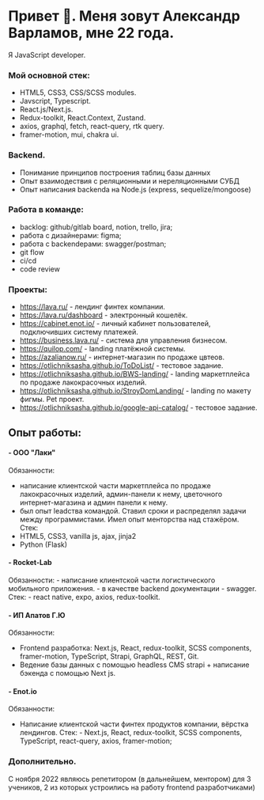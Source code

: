 # Привет 👋. Меня зовут Александр Варламов, мне 22 года. 
Я JavaScript developer. 

### Мой основной стек: 
- HTML5, CSS3, CSS/SCSS modules.
- Javscript, Typescript.
- React.js/Next.js. 
- Redux-toolkit, React.Context, Zustand.
- axios, graphql, fetch, react-query, rtk query.
- framer-motion, mui, chakra ui.

### Backend.
- Понимание принципов построения таблиц базы данных
- Опыт взаимодествия с реляционными и нереляционными СУБД
- Опыт написания backendа на Node.js (express, sequelize/mongoose)
  
### Работа в команде:
- backlog: github/gitlab board, notion, trello, jira;
- работа с дизайнерами: figma;
- работа с backendерами: swagger/postman;
- git flow
- ci/cd
- code review

### Проекты: 
- https://lava.ru/ - лендинг финтех компании.
- https://lava.ru/dashboard - электронный кошелёк.
- https://cabinet.enot.io/ - личный кабинет пользователей, подключивших систему платежей.
- https://business.lava.ru/ - система для управления бизнесом.
- https://quilop.com/ - landing платёжной системы.
- https://azalianow.ru/ - интернет-магазин по продаже цвтеов. 
- https://otlichniksasha.github.io/ToDoList/ - тестовое задание.
- https://otlichniksasha.github.io/BWS-landing/ - landing маркетплейса по продаже лакокрасочных изделий. 
- https://otlichniksasha.github.io/StroyDomLanding/ - landing по макету фигмы. Pet проект. 
- https://otlichniksasha.github.io/google-api-catalog/ - тестовое задание. 

## Опыт работы: 
#### - ООО "Лаки"
 Обязанности: 
  - написание клиентской части маркетплейса по продаже лакокрасочных изделий, админ-панели к нему, цветочного интернет-магазина и админ панели к нему. 
  - был опыт leadства командой. Ставил сроки и распределял задачи между программистами. Имел опыт менторства над стажёром.
 Стек:
  - HTML5, CSS3, vanilla js, ajax, jinja2
  - Python (Flask)

#### - Rocket-Lab
  Обязанности:
    - написание клиентской части логистического мобильного приложения.
    - в качестве backend документации - swagger.
  Стек:
    - react native, expo, axios, redux-toolkit.

#### - ИП Апатов Г.Ю
  Обязанности:
   - Frontend разработка:  Next.js, React, redux-toolkit, SCSS components, framer-motion, TypeScript, Strapi, GraphQL, REST, Git.
   - Ведение базы данных с помощью headless CMS strapi + написание бэкенда с помощью Next js.
  
#### - Enot.io
  Обязанности:
   - Написание клиентской части финтех продуктов компании, вёрстка лендингов.
  Стек:
    -  Next.js, React, redux-toolkit, SCSS components, TypeScript, react-query, axios, framer-motion;
 
### Дополнительно.
С ноября 2022 являюсь репетитором (в дальнейшем, ментором) для 3 учеников, 2 из которых устроились на работу frontend разработчиками)
